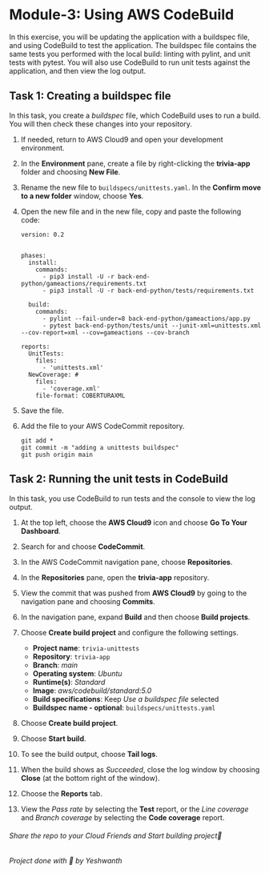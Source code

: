 <h1 id="exercise-using-aws-codebuild">Module-3: Using AWS CodeBuild</h1>
<p>In this exercise, you will be updating the application with a buildspec file, and using CodeBuild to test the application. The buildspec file contains the same tests you performed with the local build: linting with pylint, and unit tests with pytest. You will also use CodeBuild to run unit tests against the application, and then view the log output.</p>
<h2 id="task-1-creating-a-buildspec-file">Task 1: Creating a buildspec file</h2>
<p>In this task, you create a <em>buildspec</em> file, which CodeBuild uses to run a build. You will then check these changes into your repository.</p>
<ol type="1">
<li><p>If needed, return to AWS Cloud9 and open your development environment.</p></li>
<li><p>In the <strong>Environment</strong> pane, create a file by right-clicking the <strong>trivia-app</strong> folder and choosing <strong>New File</strong>.</p></li>
<li><p>Rename the new file to <code>buildspecs/unittests.yaml</code>. In the <strong>Confirm move to a new folder</strong> window, choose <strong>Yes</strong>.</p></li>
<li><p>Open the new file and in the new file, copy and paste the following code:</p>
<div class="sourceCode" id="cb1"><pre class="sourceCode yaml"><code class="sourceCode yaml"><span id="cb1-1"><a href="#cb1-1" aria-hidden="true" tabindex="-1"></a><span class="fu">version</span><span class="kw">:</span><span class="at"> </span><span class="fl">0.2</span></span>
<span id="cb1-2"><a href="#cb1-2" aria-hidden="true" tabindex="-1"></a></span>
<span id="cb1-3"><a href="#cb1-3" aria-hidden="true" tabindex="-1"></a></span>
<span id="cb1-4"><a href="#cb1-4" aria-hidden="true" tabindex="-1"></a><span class="fu">phases</span><span class="kw">:</span></span>
<span id="cb1-5"><a href="#cb1-5" aria-hidden="true" tabindex="-1"></a><span class="at">  </span><span class="fu">install</span><span class="kw">:</span></span>
<span id="cb1-6"><a href="#cb1-6" aria-hidden="true" tabindex="-1"></a><span class="at">    </span><span class="fu">commands</span><span class="kw">:</span></span>
<span id="cb1-7"><a href="#cb1-7" aria-hidden="true" tabindex="-1"></a><span class="at">      </span><span class="kw">-</span><span class="at"> pip3 install -U -r back-end-python/gameactions/requirements.txt</span></span>
<span id="cb1-8"><a href="#cb1-8" aria-hidden="true" tabindex="-1"></a><span class="at">      </span><span class="kw">-</span><span class="at"> pip3 install -U -r back-end-python/tests/requirements.txt</span></span>
<span id="cb1-9"><a href="#cb1-9" aria-hidden="true" tabindex="-1"></a></span>
<span id="cb1-10"><a href="#cb1-10" aria-hidden="true" tabindex="-1"></a><span class="at">  </span><span class="fu">build</span><span class="kw">:</span></span>
<span id="cb1-11"><a href="#cb1-11" aria-hidden="true" tabindex="-1"></a><span class="at">    </span><span class="fu">commands</span><span class="kw">:</span></span>
<span id="cb1-12"><a href="#cb1-12" aria-hidden="true" tabindex="-1"></a><span class="at">      </span><span class="kw">-</span><span class="at"> pylint --fail-under=8 back-end-python/gameactions/app.py</span></span>
<span id="cb1-13"><a href="#cb1-13" aria-hidden="true" tabindex="-1"></a><span class="at">      </span><span class="kw">-</span><span class="at"> pytest back-end-python/tests/unit --junit-xml=unittests.xml --cov-report=xml --cov=gameactions --cov-branch</span></span>
<span id="cb1-14"><a href="#cb1-14" aria-hidden="true" tabindex="-1"></a></span>
<span id="cb1-15"><a href="#cb1-15" aria-hidden="true" tabindex="-1"></a><span class="fu">reports</span><span class="kw">:</span></span>
<span id="cb1-16"><a href="#cb1-16" aria-hidden="true" tabindex="-1"></a><span class="at">  </span><span class="fu">UnitTests</span><span class="kw">:</span></span>
<span id="cb1-17"><a href="#cb1-17" aria-hidden="true" tabindex="-1"></a><span class="at">    </span><span class="fu">files</span><span class="kw">:</span></span>
<span id="cb1-18"><a href="#cb1-18" aria-hidden="true" tabindex="-1"></a><span class="at">      </span><span class="kw">-</span><span class="at"> </span><span class="st">&#39;unittests.xml&#39;</span></span>
<span id="cb1-19"><a href="#cb1-19" aria-hidden="true" tabindex="-1"></a><span class="at">  </span><span class="fu">NewCoverage</span><span class="kw">:</span><span class="co"> #</span></span>
<span id="cb1-20"><a href="#cb1-20" aria-hidden="true" tabindex="-1"></a><span class="at">    </span><span class="fu">files</span><span class="kw">:</span></span>
<span id="cb1-21"><a href="#cb1-21" aria-hidden="true" tabindex="-1"></a><span class="at">      </span><span class="kw">-</span><span class="at"> </span><span class="st">&#39;coverage.xml&#39;</span></span>
<span id="cb1-22"><a href="#cb1-22" aria-hidden="true" tabindex="-1"></a><span class="at">    </span><span class="fu">file-format</span><span class="kw">:</span><span class="at"> COBERTURAXML</span></span></code></pre></div></li>
<li><p>Save the file.</p></li>
<li><p>Add the file to your AWS CodeCommit repository.</p>
<div class="sourceCode" id="cb2"><pre class="sourceCode bash"><code class="sourceCode bash"><span id="cb2-1"><a href="#cb2-1" aria-hidden="true" tabindex="-1"></a><span class="fu">git</span> add <span class="pp">*</span></span>
<span id="cb2-2"><a href="#cb2-2" aria-hidden="true" tabindex="-1"></a><span class="fu">git</span> commit <span class="at">-m</span> <span class="st">&quot;adding a unittests buildspec&quot;</span></span>
<span id="cb2-3"><a href="#cb2-3" aria-hidden="true" tabindex="-1"></a><span class="fu">git</span> push origin main</span></code></pre></div></li>
</ol>
<h2 id="task-2-running-the-unit-tests-in-codebuild">Task 2: Running the unit tests in CodeBuild</h2>
<p>In this task, you use CodeBuild to run tests and the console to view the log output.</p>
<ol type="1">
<li><p>At the top left, choose the <strong>AWS Cloud9</strong> icon and choose <strong>Go To Your Dashboard</strong>.</p></li>
<li><p>Search for and choose <strong>CodeCommit</strong>.</p></li>
<li><p>In the AWS CodeCommit navigation pane, choose <strong>Repositories</strong>.</p></li>
<li><p>In the <strong>Repositories</strong> pane, open the <strong>trivia-app</strong> repository.</p></li>
<li><p>View the commit that was pushed from <strong>AWS Cloud9</strong> by going to the navigation pane and choosing <strong>Commits</strong>.</p></li>
<li><p>In the navigation pane, expand <strong>Build</strong> and then choose <strong>Build projects</strong>.</p></li>
<li><p>Choose <strong>Create build project</strong> and configure the following settings.</p>
<ul>
<li><strong>Project name</strong>: <code>trivia-unittests</code></li>
<li><strong>Repository</strong>: <code>trivia-app</code></li>
<li><strong>Branch</strong>: <em>main</em></li>
<li><strong>Operating system</strong>: <em>Ubuntu</em></li>
<li><strong>Runtime(s)</strong>: <em>Standard</em></li>
<li><strong>Image</strong>: <em>aws/codebuild/standard:5.0</em></li>
<li><strong>Build specifications</strong>: Keep <em>Use a buildspec file</em> selected</li>
<li><strong>Buildspec name - optional</strong>: <code>buildspecs/unittests.yaml</code></li>
</ul></li>
<li><p>Choose <strong>Create build project</strong>.</p></li>
<li><p>Choose <strong>Start build</strong>.</p></li>
<li><p>To see the build output, choose <strong>Tail logs</strong>.</p></li>
<li><p>When the build shows as <em>Succeeded</em>, close the log window by choosing <strong>Close</strong> (at the bottom right of the window).</p></li>
<li><p>Choose the <strong>Reports</strong> tab.</p></li>
<li><p>View the <em>Pass rate</em> by selecting the <strong>Test</strong> report, or the <em>Line coverage</em> and <em>Branch coverage</em> by selecting the <strong>Code coverage</strong> report.</p></li>
</ol>
<h6>Share the repo to your Cloud Friends and Start building project🚀</h6>
<h6>Project done with 💓 by <em>Yeshwanth</em></h6>
